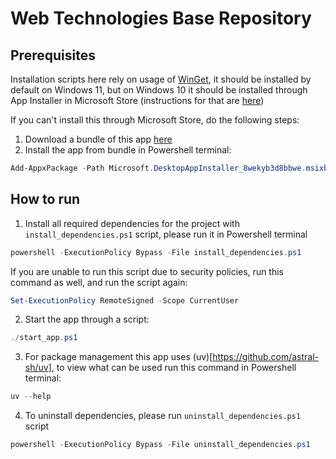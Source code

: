 # Web Technologies Base Repository

## Prerequisites 
Installation scripts here rely on usage of [WinGet](https://github.com/microsoft/winget-cli), it should be installed by default on Windows 11, but on Windows 10 it should be installed through App Installer in Microsoft Store (instructions for that are [here](https://github.com/microsoft/winget-cli?tab=readme-ov-file#microsoft-store-recommended))

If you can't install this through Microsoft Store, do the following steps:
1. Download a bundle of this app [here](https://github.com/microsoft/winget-cli/releases/download/v1.8.1911/Microsoft.DesktopAppInstaller_8wekyb3d8bbwe.msixbundle)
2. Install the app from bundle in Powershell terminal:
```powershell
Add-AppxPackage -Path Microsoft.DesktopAppInstaller_8wekyb3d8bbwe.msixbundle
```

## How to run

1. Install all required dependencies for the project with `install_dependencies.ps1` script, please run it in Powershell terminal
```powershell
powershell -ExecutionPolicy Bypass -File install_dependencies.ps1
```

If you are unable to run this script due to security policies, run this command as well, and run the script again:

```powershell
Set-ExecutionPolicy RemoteSigned -Scope CurrentUser

```

2. Start the app through a script:

```powershell
./start_app.ps1

```

3. For package management this app uses (uv)[https://github.com/astral-sh/uv], to view what can be used run this command in Powershell terminal:

```powershell
uv --help
```

4. To uninstall dependencies, please run  `uninstall_dependencies.ps1` script
```powershell
powershell -ExecutionPolicy Bypass -File uninstall_dependencies.ps1
```

